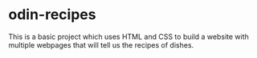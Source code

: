 # odin-recipes
This is a basic project which uses HTML and CSS to build a website with multiple webpages that will tell us the recipes of dishes.